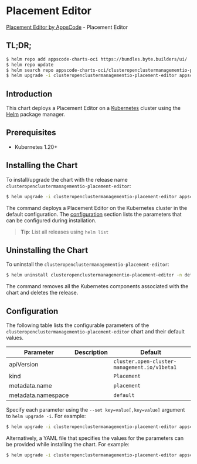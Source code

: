 # Placement Editor

[Placement Editor by AppsCode](https://appscode.com) - Placement Editor

## TL;DR;

```bash
$ helm repo add appscode-charts-oci https://bundles.byte.builders/ui/
$ helm repo update
$ helm search repo appscode-charts-oci/clusteropenclustermanagementio-placement-editor --version=v0.12.0
$ helm upgrade -i clusteropenclustermanagementio-placement-editor appscode-charts-oci/clusteropenclustermanagementio-placement-editor -n default --create-namespace --version=v0.12.0
```

## Introduction

This chart deploys a Placement Editor on a [Kubernetes](http://kubernetes.io) cluster using the [Helm](https://helm.sh) package manager.

## Prerequisites

- Kubernetes 1.20+

## Installing the Chart

To install/upgrade the chart with the release name `clusteropenclustermanagementio-placement-editor`:

```bash
$ helm upgrade -i clusteropenclustermanagementio-placement-editor appscode-charts-oci/clusteropenclustermanagementio-placement-editor -n default --create-namespace --version=v0.12.0
```

The command deploys a Placement Editor on the Kubernetes cluster in the default configuration. The [configuration](#configuration) section lists the parameters that can be configured during installation.

> **Tip**: List all releases using `helm list`

## Uninstalling the Chart

To uninstall the `clusteropenclustermanagementio-placement-editor`:

```bash
$ helm uninstall clusteropenclustermanagementio-placement-editor -n default
```

The command removes all the Kubernetes components associated with the chart and deletes the release.

## Configuration

The following table lists the configurable parameters of the `clusteropenclustermanagementio-placement-editor` chart and their default values.

|     Parameter      | Description |                         Default                         |
|--------------------|-------------|---------------------------------------------------------|
| apiVersion         |             | <code>cluster.open-cluster-management.io/v1beta1</code> |
| kind               |             | <code>Placement</code>                                  |
| metadata.name      |             | <code>placement</code>                                  |
| metadata.namespace |             | <code>default</code>                                    |


Specify each parameter using the `--set key=value[,key=value]` argument to `helm upgrade -i`. For example:

```bash
$ helm upgrade -i clusteropenclustermanagementio-placement-editor appscode-charts-oci/clusteropenclustermanagementio-placement-editor -n default --create-namespace --version=v0.12.0 --set apiVersion=cluster.open-cluster-management.io/v1beta1
```

Alternatively, a YAML file that specifies the values for the parameters can be provided while
installing the chart. For example:

```bash
$ helm upgrade -i clusteropenclustermanagementio-placement-editor appscode-charts-oci/clusteropenclustermanagementio-placement-editor -n default --create-namespace --version=v0.12.0 --values values.yaml
```
